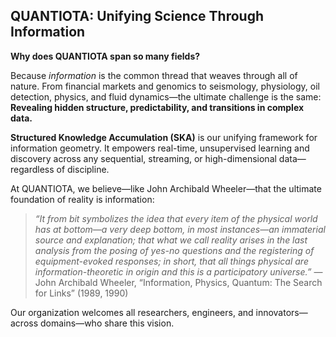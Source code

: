 

## **QUANTIOTA: Unifying Science Through Information**

**Why does QUANTIOTA span so many fields?**

Because *information* is the common thread that weaves through all of nature. From financial markets and genomics to seismology, physiology, oil detection, physics, and fluid dynamics—the ultimate challenge is the same:
**Revealing hidden structure, predictability, and transitions in complex data.**

**Structured Knowledge Accumulation (SKA)** is our unifying framework for information geometry.
It empowers real-time, unsupervised learning and discovery across any sequential, streaming, or high-dimensional data—regardless of discipline.

At QUANTIOTA, we believe—like John Archibald Wheeler—that the ultimate foundation of reality is information:

> *“It from bit symbolizes the idea that every item of the physical world has at bottom—a very deep bottom, in most instances—an immaterial source and explanation; that what we call reality arises in the last analysis from the posing of yes-no questions and the registering of equipment-evoked responses; in short, that all things physical are information-theoretic in origin and this is a participatory universe.”*
> — John Archibald Wheeler, “Information, Physics, Quantum: The Search for Links” (1989, 1990)

Our organization welcomes all researchers, engineers, and innovators—across domains—who share this vision.










